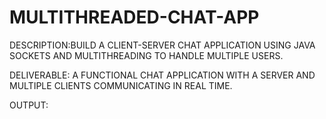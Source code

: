 # MULTITHREADED-CHAT-APP

DESCRIPTION:BUILD A CLIENT-SERVER CHAT APPLICATION
USING JAVA SOCKETS AND
MULTITHREADING TO HANDLE MULTIPLE
USERS.

DELIVERABLE: A FUNCTIONAL CHAT
APPLICATION WITH A SERVER AND MULTIPLE
CLIENTS COMMUNICATING IN REAL TIME.

OUTPUT:
